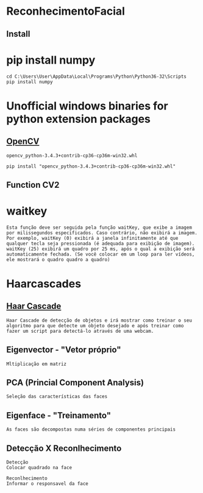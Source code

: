 # ReconhecimentoFacial

## Install
# pip install numpy
```
cd C:\Users\User\AppData\Local\Programs\Python\Python36-32\Scripts
pip install numpy
```
# Unofficial windows binaries for python extension packages 

## [OpenCV](https://www.lfd.uci.edu/~gohlke/pythonlibs/#opencv)
```
opencv_python-3.4.3+contrib-cp36-cp36m-win32.whl

pip install "opencv_python-3.4.3+contrib-cp36-cp36m-win32.whl"
```

## Function CV2
# waitkey
```
Esta função deve ser seguida pela função waitKey, que exibe a imagem por milissegundos especificados. Caso contrário, não exibirá a imagem. Por exemplo, waitKey (0) exibirá a janela infinitamente até que qualquer tecla seja pressionada (é adequada para exibição de imagem). waitKey (25) exibirá um quadro por 25 ms, após o qual a exibição será automaticamente fechada. (Se você colocar em um loop para ler vídeos, ele mostrará o quadro quadro a quadro)

```
# Haarcascades
## [Haar Cascade](https://www.instructables.com/id/Haar-Cascade-Python-OpenCV-Treinando-E-Detectando-/)
```
Haar Cascade de detecção de objetos e irá mostrar como treinar o seu algoritmo para que detecte um objeto desejado e após treinar como fazer um script para detectá-lo através de uma webcam.
```

## Eigenvector - "Vetor próprio"
```
Mltiplicação em matriz
```

## PCA (Princial Component Analysis)
```
Seleção das características das faces
```

## Eigenface - "Treinamento"
```
As faces são decompostas numa séries de componentes principais
```

## Detecção X Reconlhecimento
```
Detecção
Colocar quadrado na face 
```

```
Reconlhecimento
Informar o responsavel da face
```
